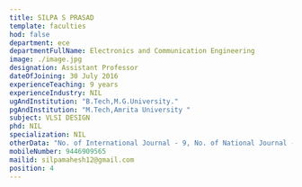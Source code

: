 ```yaml
---
title: SILPA S PRASAD
template: faculties
hod: false
department: ece
departmentFullName: Electronics and Communication Engineering
image: ./image.jpg
designation: Assistant Professor
dateOfJoining: 30 July 2016
experienceTeaching: 9 years
experienceIndustry: NIL
ugAndInstitution: "B.Tech,M.G.University."
pgAndInstitution: "M.Tech,Amrita University "
subject: VLSI DESIGN
phd: NIL
specialization: NIL
otherData: "No. of International Journal - 9, No. of National Journal - 1,No. of International Conferences - 8, No.of national conferences - 7"
mobileNumber: 9446909565
mailid: silpamahesh12@gmail.com
position: 4
---
```

